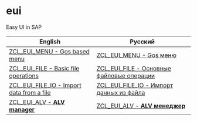 # eui
Easy UI in SAP

| English| Русский |
|-------------|-------------|
|[ZCL_EUI_MENU - Gos based menu](ZCL_EUI_MENU-en.md)| [ZCL_EUI_MENU - Gos меню](ZCL_EUI_MENU-ru.md) |
|[ZCL_EUI_FILE - Basic file operations](ZCL_EUI_FILE-en.md)| [ZCL_EUI_FILE - Основные файловые операции](ZCL_EUI_FILE-ru.md) |
|[ZCL_EUI_FILE_IO - Import data from a file](ZCL_EUI_FILE_IO-en.md)| [ZCL_EUI_FILE_IO - Импорт данных из файла](ZCL_EUI_FILE_IO-ru.md) |
|[ZCL_EUI_ALV - **ALV manager**](ZCL_EUI_ALV-en.md)| [ZCL_EUI_ALV - **ALV менеджер**](ZCL_EUI_ALV-ru.md) |